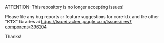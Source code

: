 ATTENTION: This repository is no longer accepting issues!

Please file any bug reports or feature suggestions for core-ktx and the other "KTX" libraries at https://issuetracker.google.com/issues/new?component=396204

Thanks!

